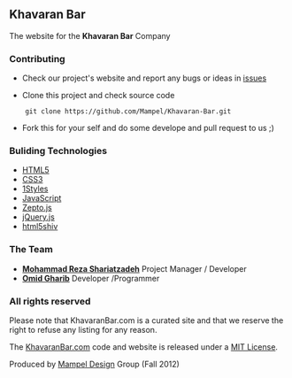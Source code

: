 ## Khavaran Bar
The website for the **Khavaran Bar** Company


### Contributing

* Check our project's website and report any bugs or ideas in [issues](https://github.com/Mampel/Khavaran-Bar/issues)

* Clone this project and check source code
```
    git clone https://github.com/Mampel/Khavaran-Bar.git
```

* Fork this for your self and do some develope and pull request to us ;)


### Buliding Technologies
* [HTML5](http://ali.md/wiki/html5)
* [CSS3](http://ali.md/css3ref)
* [1Styles](http://ali.md/1styles)
* [JavaScript](http://ali.md/wiki/javascript)
* [Zepto.js](http://ali.md/zepto.js)
* [jQuery.js](http://ali.md/jquery.js)
* [html5shiv](http://ali.md/html5shiv)


### The Team
* [**Mohammad Reza Shariatzadeh**](https://github.com/Mrshcom) Project Manager / Developer
* [**Omid Gharib**](https://github.com/omidgharib) Developer /Programmer


### All rights reserved ###
Please note that KhavaranBar.com is a curated site and that we reserve the right to refuse any listing for any reason.

The [KhavaranBar.com](http://KhavaranBar.com) code and website is released under a [MIT License](http://opensource.org/licenses/MIT).


Produced by [Mampel Design](http://www.Mampel.ir) Group (Fall 2012)